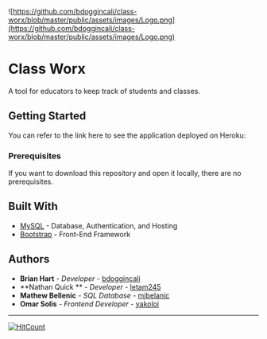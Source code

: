 ![https://github.com/bdoggincali/class-worx/blob/master/public/assets/images/Logo.png](https://github.com/bdoggincali/class-worx/blob/master/public/assets/images/Logo.png)

# Class Worx
A tool for educators to keep track of students and classes. 

## Getting Started

You can refer to the link here to see the application deployed on Heroku: 

### Prerequisites

If you want to download this repository and open it locally, there are no prerequisites. 



## Built With

* [MySQL](https://dev.mysql.com/doc/) - Database, Authentication, and Hosting
* [Bootstrap](https://getbootstrap.com/docs/3.3/getting-started/) - Front-End Framework


## Authors

* **Brian Hart** - *Developer* - [bdoggincali](https://github.com/bdoggincali)
* **Nathan Quick ** - *Developer* - [letam245](https://github.com/letam245)
* **Mathew Bellenic** - *SQL Database* - [mjbelanic](https://github.com/mjbelanic)
* **Omar Solis** - *Frontend Developer* - [yakoloi](https://github.com/yakoloi)

---

[![HitCount](http://hits.dwyl.io/bdoggincali/https://github.com/bdoggincali/class-worx.svg)](http://hits.dwyl.io/bdoggincali/https://github.com/bdoggincali/class-worx)
